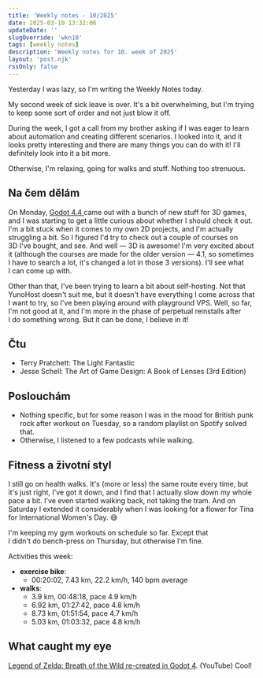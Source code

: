 ```yaml
---
title: 'Weekly notes - 10/2025'
date: 2025-03-10 13:32:06
updateDate: ''
slugOverride: 'wkn10'
tags: [weekly notes]
description: 'Weekly notes for 10. week of 2025'
layout: 'post.njk'
rssOnly: false
---
```

Yesterday I was lazy, so I'm writing the Weekly Notes today.

My second week of sick leave is over. It's a bit overwhelming, but I'm trying to keep some sort of order and not just blow it off.

During the week, I got a call from my brother asking if I was eager to learn about automation and creating different scenarios. I looked into it, and it looks pretty interesting and there are many things you can do with it! I'll definitely look into it a bit more.

Otherwise, I'm relaxing, going for walks and stuff. Nothing too strenuous. 

## Na čem dělám

On Monday, [Godot 4.4 ](https://godotengine.org/releases/4.4/) came out with a bunch of new stuff for 3D games, and I was starting to get a little curious about whether I should check it out. I'm a bit stuck when it comes to my own 2D projects, and I'm actually struggling a bit. So I figured I'd try to check out a couple of courses on 3D I've bought, and see. And well — 3D is awesome! I'm very excited about it (although the courses are made for the older version — 4.1, so sometimes I have to search a lot, it's changed a lot in those 3 versions). I'll see what I can come up with.

Other than that, I've been trying to learn a bit about self-hosting. Not that YunoHost doesn't suit me, but it doesn't have everything I come across that I want to try, so I've been playing around with playground VPS. Well, so far, I'm not good at it, and I'm more in the phase of perpetual reinstalls after I do something wrong. 
But it can be done, I believe in it!

## Čtu

- Terry Pratchett: The Light Fantastic
- Jesse Schell: The Art of Game Design: A Book of Lenses (3rd Edition)

## Poslouchám

- Nothing specific, but for some reason I was in the mood for British punk rock after workout on Tuesday, so a random playlist on Spotify solved that.
- Otherwise, I listened to a few podcasts while walking.

## Fitness a životní styl

I still go on health walks. It's (more or less) the same route every time, but it's just right, I've got it down, and I find that I actually slow down my whole pace a bit. I've even started walking back, not taking the tram. And on Saturday I extended it considerably when I was looking for a flower for Tina for International Women's Day. 😅

I'm keeping my gym workouts on schedule so far. Except that I didn't do bench-press on Thursday, but otherwise I'm fine.

Activities this week:
- **exercise bike**:
    - 00:20:02, 7.43 km, 22.2 km/h, 140 bpm average
- **walks**:
    - 3.9 km, 00:48:18, pace 4.9 km/h 
    - 6.92 km, 01:27:42, pace 4.8 km/h 
    - 8.73 km, 01:51:54, pace 4.7 km/h
    - 5.03 km, 01:03:32, pace 4.8 km/h

## What caught my eye
[Legend of Zelda: Breath of the Wild re-created in Godot 4](https://www.youtube.com/watch?v=AoGOIiBo4Eg). (YouTube) Cool!